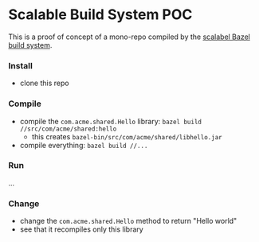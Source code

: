 # Scalable Build System POC

This is a proof of concept of a mono-repo compiled by the [scalabel Bazel build system](https://bazel.build).

### Install

- clone this repo

### Compile

- compile the `com.acme.shared.Hello` library: `bazel build //src/com/acme/shared:hello`
  - this creates `bazel-bin/src/com/acme/shared/libhello.jar`
- compile everything: `bazel build //...`

### Run

...

### Change

- change the `com.acme.shared.Hello` method to return "Hello world"
- see that it recompiles only this library
